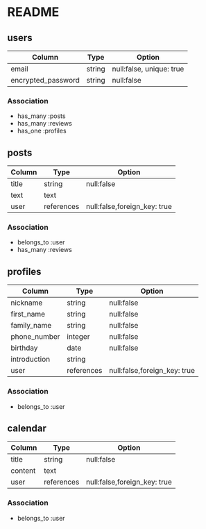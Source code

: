 # README

## users

| Column             | Type        | Option                   |
|--------------------|-------------|--------------------------|
| email              | string      | null:false, unique: true |
| encrypted_password | string      | null:false               |

### Association

- has_many :posts
- has_many :reviews
- has_one :profiles

## posts

| Column | Type       | Option                       |
|--------|------------|------------------------------|
| title  | string     | null:false                   |
| text   | text       |                              |
| user   | references | null:false,foreign_key: true |


### Association
- belongs_to :user
- has_many :reviews


## profiles

| Column             | Type        | Option                       |
|--------------------|-------------|------------------------------|
| nickname           | string      | null:false                   |
| first_name         | string      | null:false                   |
| family_name        | string      | null:false                   |
| phone_number       | integer     | null:false                   |
| birthday           | date        | null:false                   |
| introduction       | string      |                              |
| user               | references  | null:false,foreign_key: true |

### Association

- belongs_to :user

## calendar

| Column  | Type       | Option                       |
|---------|------------|------------------------------|
| title   | string     | null:false                   |
| content | text       |                              |
| user    | references | null:false,foreign_key: true |


### Association
- belongs_to :user











<!-- 
| name                | string     | null:false                   |
| explanation         | text       | null:false                   |
| category_id         | integer    | null:false                   | 
| condition_id        | integer    | null:false                   |

| postage_type_id     | integer    | null:false                   |
| prefecture_id       | integer    | null:false                   |
| preparation_day_id  | integer    | null:false                   |
| price               | integer    | null:false                   |


## shoppings

| Column         | Type       | Option                       |
|----------------|------------|------------------------------|
| postal_code    | string     | null:false                   |
| prefecture_id  | integer    | null:false                   |
| city           | string     | null:false                   |
| address        | string     | null:false                   |
| building_name  | string     |                              |
| phone_number   | string     | null:false                   |
| purchase       | references | null:false,foreign_key: true |

### Association
- belongs_to :purchase -->